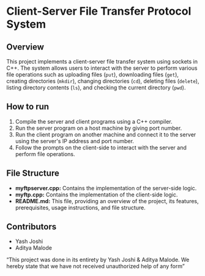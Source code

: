# Client-Server File Transfer Protocol System

## Overview
This project implements a client-server file transfer system using sockets in C++. The system allows users to interact with the server to perform various file operations such as uploading files (`put`), downloading files (`get`), creating directories (`mkdir`), changing directories (`cd`), deleting files (`delete`), listing directory contents (`ls`), and checking the current directory (`pwd`).

## How to run
1. Compile the server and client programs using a C++ compiler.
2. Run the server program on a host machine by giving port number.
3. Run the client program on another machine and connect it to the server using the server's IP address and port number.
4. Follow the prompts on the client-side to interact with the server and perform file operations.

## File Structure
- **myftpserver.cpp:** Contains the implementation of the server-side logic.
- **myftp.cpp:** Contains the implementation of the client-side logic.
- **README.md:** This file, providing an overview of the project, its features, prerequisites, usage instructions, and file structure.

## Contributors
- Yash Joshi
- Aditya Malode

“This project was done in its entirety by Yash Joshi & Aditya Malode. We hereby
state that we have not received unauthorized help of any form”
